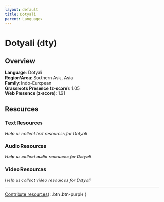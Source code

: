```yaml
---
layout: default
title: Dotyali
parent: Languages
---
```


# Dotyali (dty)

## Overview

**Language**: Dotyali  
**Region/Area**: Southern Asia, Asia  
**Family**: Indo-European  
**Grassroots Presence (z-score)**: 1.05  
**Web Presence (z-score)**: 1.61  

## Resources

### Text Resources
*Help us collect text resources for Dotyali*

### Audio Resources
*Help us collect audio resources for Dotyali*

### Video Resources
*Help us collect video resources for Dotyali*

---

[Contribute resources](https://forms.office.com/e/1SfLJx3u1r){: .btn .btn-purple }
